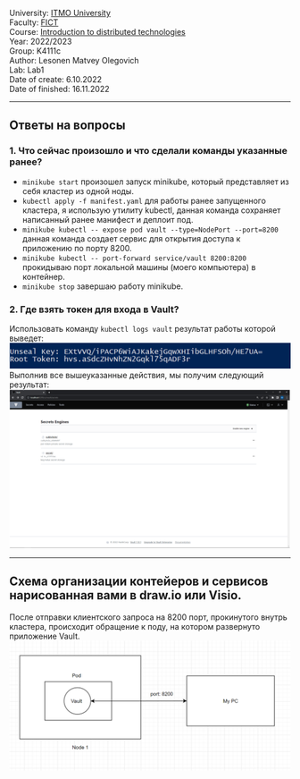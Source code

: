 University: [ITMO University](https://itmo.ru/ru/)    
Faculty: [FICT](https://fict.itmo.ru)    
Course: [Introduction to distributed technologies](https://github.com/itmo-ict-faculty/introduction-to-distributed-technologies)    
Year: 2022/2023    
Group: K4111c    
Author: Lesonen Matvey Olegovich    
Lab: Lab1    
Date of create: 6.10.2022    
Date of finished: 16.11.2022
___
## Ответы на вопросы   
### 1. Что сейчас произошло и что сделали команды указанные ранее?
- `minikube start` произошел запуск minikube, который представляет из себя кластер из одной ноды.
- `kubectl apply -f manifest.yaml` для работы ранее запущенного кластера, я использую утилиту kubectl,  данная команда сохраняет написанный ранее манифест и деплоит под.
- `minikube kubectl -- expose pod vault --type=NodePort --port=8200` данная команда создает сервис для открытия доступа к приложению по порту 8200.
- `minikube kubectl -- port-forward service/vault 8200:8200` прокидываю порт локальной машины (моего компьютера) в контейнер.
-  `minikube stop` завершаю работу minikube.
### 2. Где взять токен для входа в Vault?
Использовать команду `kubectl logs vault` результат работы которой выведет:
![log](./result/log.png) 
Выполнив все вышеуказанные действия, мы получим следующий результат:
![vault](./result/vault.png) 
___
## Схема организации контейеров и сервисов нарисованная вами в draw.io или Visio.
После отправки клиентского запроса на 8200 порт, прокинутого внутрь кластера, происходит обращение к поду, на котором развернуто приложение Vault.
![shema](./result/shema.png) 